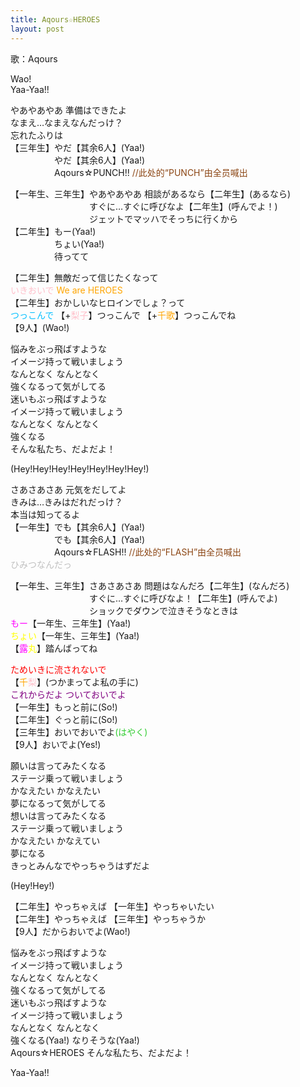 ```yaml
---
title: Aqours☆HEROES
layout: post
---
```

歌：Aqours

<p>Wao!<br />
Yaa-Yaa!!</p>

<p>やあやあやあ 準備はできたよ<br />
なまえ…なまえなんだっけ？<br />
忘れたふりは<br />
【三年生】やだ【其余6人】(Yaa!)<br />
　　　　　やだ【其余6人】(Yaa!)<br />
　　　　　Aqours☆PUNCH!! <font color="saddlebrown">//此处的“PUNCH”由全员喊出</font></p>

<p>【一年生、三年生】やあやあやあ 相談があるなら【二年生】(あるなら)<br />
　　　　　　　　　すぐに…すぐに呼びなよ【二年生】(呼んでよ！)<br />
　　　　　　　　　ジェットでマッハでそっちに行くから<br />
【二年生】もー(Yaa!)<br />
　　　　　ちょい(Yaa!)<br />
　　　　　待ってて</p>

<p>【二年生】無敵だって信じたくなって<br />
<font color="pink">いきおいで</font> <font color="orange">We are HEROES</font><br />
【二年生】おかしいなヒロインでしょ？って<br />
<font color="deepskyblue">つっこんで</font> 【+<font color="pink">梨子</font>】つっこんで 【+<font color="orange">千歌</font>】つっこんでね<br />
【9人】(Wao!)</p>

<p>悩みをぶっ飛ばすような<br />
イメージ持って戦いましょう<br />
なんとなく なんとなく<br />
強くなるって気がしてる<br />
迷いもぶっ飛ばすような<br />
イメージ持って戦いましょう<br />
なんとなく なんとなく<br />
強くなる<br />
そんな私たち、だよだよ！</p>

<p>(Hey!Hey!Hey!Hey!Hey!Hey!Hey!)</p>

<p>さあさあさあ 元気をだしてよ<br />
きみは…きみはだれだっけ？<br />
本当は知ってるよ<br />
【一年生】でも【其余6人】(Yaa!)<br />
　　　　　でも【其余6人】(Yaa!)<br />
　　　　　Aqours☆FLASH!! <font color="saddlebrown">//此处的“FLASH”由全员喊出</font><br />
<font color="silver">ひみつなんだっ</font></p>

<p>【一年生、三年生】さあさあさあ 問題はなんだろ【二年生】(なんだろ)<br />
　　　　　　　　　すぐに…すぐに呼びなよ！【二年生】(呼んでよ)<br />
　　　　　　　　　ショックでダウンで泣きそうなときは<br />
<font color="magenta">もー</font>【一年生、三年生】(Yaa!)<br />
<font color="yellow">ちょい</font>【一年生、三年生】(Yaa!)<br />
【<font color="magenta">露</font><font color="yellow">丸</font>】踏んばってね</p>

<p><font color="red">ためいきに流されないで</font><br />
【<font color="orange">千</font><font color="pink">梨</font>】(つかまってよ私の手に)<br />
<font color="purple">これからだよ ついておいでよ</font><br />
【一年生】もっと前に(So!)<br />
【二年生】ぐっと前に(So!)<br />
【三年生】おいでおいでよ<font color="limegreen">(はやく)</font><br />
【9人】おいでよ(Yes!)</p>

<p>願いは言ってみたくなる<br />
ステージ乗って戦いましょう<br />
かなえたい かなえたい<br />
夢になるって気がしてる<br />
想いは言ってみたくなる<br />
ステージ乗って戦いましょう<br />
かなえたい かなえてい<br />
夢になる<br />
きっとみんなでやっちゃうはずだよ</p>

<p>(Hey!Hey!)</p>

<p>【二年生】やっちゃえば 【一年生】やっちゃいたい<br />
【二年生】やっちゃえば 【三年生】やっちゃうか<br />
【9人】だからおいでよ(Wao!)</p>

<p>悩みをぶっ飛ばすような<br />
イメージ持って戦いましょう<br />
なんとなく なんとなく<br />
強くなるって気がしてる<br />
迷いもぶっ飛ばすような<br />
イメージ持って戦いましょう<br />
なんとなく なんとなく<br />
強くなる(Yaa!) なりそうな(Yaa!)<br />
Aqours☆HEROES そんな私たち、だよだよ！</p>

<p>Yaa-Yaa!!</p>